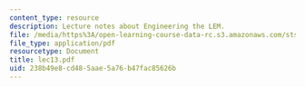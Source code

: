 ```yaml
---
content_type: resource
description: Lecture notes about Engineering the LEM.
file: /media/https%3A/open-learning-course-data-rc.s3.amazonaws.com/sts-471j-engineering-apollo-the-moon-project-as-a-complex-system-spring-2007/238b49e8cd485aae5a76b47fac85626b_lec13.pdf
file_type: application/pdf
resourcetype: Document
title: lec13.pdf
uid: 238b49e8-cd48-5aae-5a76-b47fac85626b
---
```

